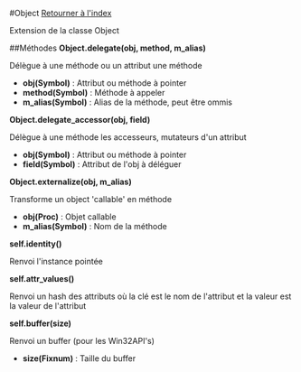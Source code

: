 #Object
[Retourner à l'index](README.md)

Extension de la classe Object

##Méthodes
**Object.delegate(obj, method, m_alias)**

Délègue à une méthode ou un attribut une méthode  
*    **obj(Symbol)** : Attribut ou méthode à pointer
*    **method(Symbol)** : Méthode à appeler
*    **m_alias(Symbol)** : Alias de la méthode, peut être ommis


**Object.delegate_accessor(obj, field)**

Délègue à une méthode les accesseurs, mutateurs d'un attribut  
*    **obj(Symbol)** : Attribut ou méthode à pointer
*    **field(Symbol)** : Attribut de l'obj à déléguer


**Object.externalize(obj, m_alias)**

Transforme un object 'callable' en méthode  
*    **obj(Proc)** : Objet callable
*    **m_alias(Symbol)** : Nom de la méthode


**self.identity()**

Renvoi l'instance pointée  


**self.attr_values()**

Renvoi un hash des attributs où la clé est le nom de l'attribut
                            et la valeur est la valeur de l'attribut  


**self.buffer(size)**

Renvoi un buffer (pour les Win32API's)  
*    **size(Fixnum)** : Taille du buffer


